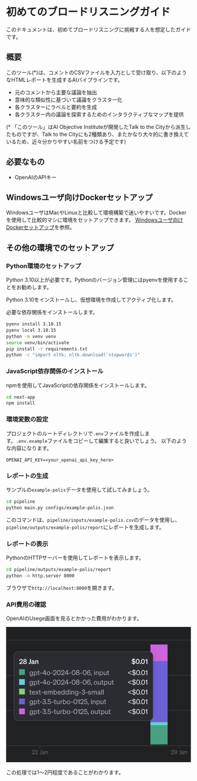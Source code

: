 # 初めてのブロードリスニングガイド

このドキュメントは、初めてブロードリスニングに挑戦する人を想定したガイドです。

## 概要

このツール(*)は、コメントのCSVファイルを入力として受け取り、以下のようなHTMLレポートを生成するAIパイプラインです。

- 元のコメントから主要な議論を抽出
- 意味的な類似性に基づいて議論をクラスター化
- 各クラスターにラベルと要約を生成
- 各クラスター内の議論を探索するためのインタラクティブなマップを提供

(* 「このツール」はAI Objective Instituteが開発したTalk to the Cityから派生したものですが、Talk to the Cityにも2種類あり、またかなり大々的に書き換えているため、近々分かりやすい名前をつける予定です)

## 必要なもの

- OpenAIのAPIキー


## Windowsユーザ向けDockerセットアップ

WindowsユーザはMacやLinuxと比較して環境構築で迷いやすいです。Dockerを使用して比較的マシに環境をセットアップできます。
[Windowsユーザ向けDockerセットアップ](for_windows_user.md)を参照。

## その他の環境でのセットアップ

### **Python環境のセットアップ**

Python 3.10以上が必要です。Pythonのバージョン管理にはpyenvを使用することをお勧めします。

Python 3.10をインストールし、仮想環境を作成してアクティブ化します。

必要な依存関係をインストールします。

```bash
pyenv install 3.10.15
pyenv local 3.10.15
python -m venv venv
source venv/bin/activate
pip install -r requirements.txt
python -c "import nltk; nltk.download('stopwords')"
```

### **JavaScript依存関係のインストール**
npmを使用してJavaScriptの依存関係をインストールします。

```bash
cd next-app
npm install
```

### **環境変数の設定**
プロジェクトのルートディレクトリで`.env`ファイルを作成します。`.env.example`ファイルをコピーして編集すると良いでしょう。
以下のような内容になります。

```
OPENAI_API_KEY=<your_openai_api_key_here>
```

### **レポートの生成**
サンプルの`example-polis`データを使用して試してみましょう。

```bash
cd pipeline
python main.py configs/example-polis.json
```

このコマンドは、`pipeline/inputs/example-polis.csv`のデータを使用し、`pipeline/outputs/example-polis/report`にレポートを生成します。

### **レポートの表示**

PythonのHTTPサーバーを使用してレポートを表示します。

```bash
cd pipeline/outputs/example-polis/report
python -m http.server 8000
```

ブラウザで`http://localhost:8000`を開きます。

### API費用の確認
OpenAIのUsege画面を見るとかかった費用がわかります。

![](images/usage.png)

この処理では1〜2円程度であることがわかります。

